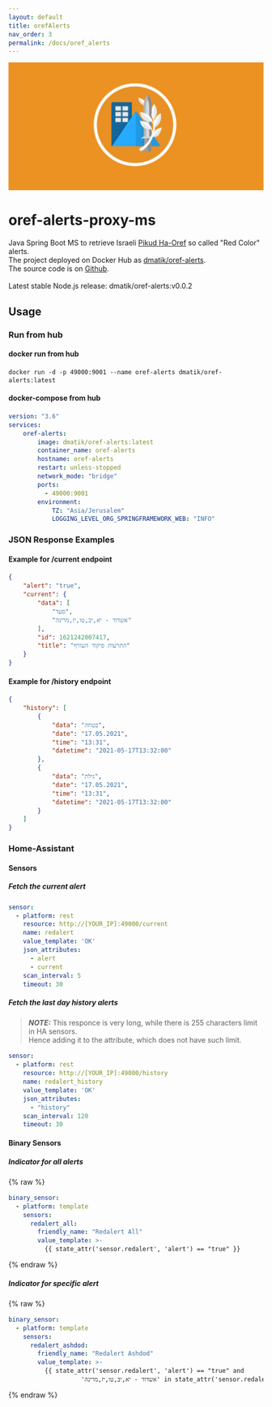 ```yaml
---
layout: default
title: orefAlerts
nav_order: 3
permalink: /docs/oref_alerts
---
```


![pikud_haoref](images/pikud_haoref.png)

# oref-alerts-proxy-ms
 
Java Spring Boot MS to retrieve Israeli [Pikud Ha-Oref](https://www.oref.org.il/) so called "Red Color" alerts. <br/>
The project deployed on Docker Hub as [dmatik/oref-alerts](https://hub.docker.com/r/dmatik/oref-alerts).   
The source code is on [Github](https://github.com/dmatik/oref-alerts-proxy-ms).
<br><br>
Latest stable Node.js release: dmatik/oref-alerts:v0.0.2

## Usage
### Run from hub
#### docker run from hub
```text
docker run -d -p 49000:9001 --name oref-alerts dmatik/oref-alerts:latest
```

#### docker-compose from hub
```yaml
version: "3.6"
services:
    oref-alerts:
        image: dmatik/oref-alerts:latest
        container_name: oref-alerts
        hostname: oref-alerts
        restart: unless-stopped
        network_mode: "bridge"
        ports:
          - 49000:9001
        environment:
            TZ: "Asia/Jerusalem"
            LOGGING_LEVEL_ORG_SPRINGFRAMEWORK_WEB: "INFO"
```

### JSON Response Examples
#### Example for /current endpoint
```json
{
    "alert": "true",
    "current": {
        "data": [
            "סעד",
            "אשדוד - יא,יב,טו,יז,מרינה"
        ],
        "id": 1621242007417,
        "title": "התרעות פיקוד העורף"
    }
}
```
#### Example for /history endpoint
```json
{
    "history": [
        {
            "data": "בטחה",
            "date": "17.05.2021",
            "time": "13:31",
            "datetime": "2021-05-17T13:32:00"
        },
        {
            "data": "גילת",
            "date": "17.05.2021",
            "time": "13:31",
            "datetime": "2021-05-17T13:32:00"
        }
    ]
}
```

### Home-Assistant

#### Sensors
##### Fetch the current alert
```yaml
sensor:
  - platform: rest
    resource: http://[YOUR_IP]:49000/current
    name: redalert
    value_template: 'OK'
    json_attributes:
      - alert
      - current
    scan_interval: 5
    timeout: 30
```

##### Fetch the last day history alerts
> **_NOTE:_** This responce is very long, while there is 255 characters limit in HA sensors. <br/>
> Hence adding it to the attribute, which does not have such limit.   

```yaml
sensor:
  - platform: rest
    resource: http://[YOUR_IP]:49000/history
    name: redalert_history
    value_template: 'OK'
    json_attributes:
      - "history"
    scan_interval: 120
    timeout: 30
```

#### Binary Sensors
##### Indicator for all alerts

{% raw %}
```yaml
binary_sensor:
  - platform: template
    sensors:
      redalert_all:
        friendly_name: "Redalert All"
        value_template: >-
          {{ state_attr('sensor.redalert', 'alert') == "true" }}
```
{% endraw %}

##### Indicator for specific alert

{% raw %}
```yaml
binary_sensor:
  - platform: template
    sensors:
      redalert_ashdod:
        friendly_name: "Redalert Ashdod"
        value_template: >-
          {{ state_attr('sensor.redalert', 'alert') == "true" and 
                    'אשדוד - יא,יב,טו,יז,מרינה' in state_attr('sensor.redalert', 'current')['data'] }}
```
{% endraw %}
